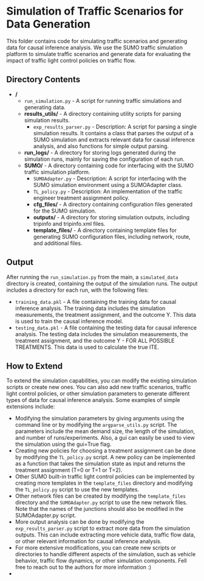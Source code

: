# Simulation of Traffic Scenarios for Data Generation
This folder contains code for simulating traffic scenarios and generating data for causal inference analysis. We use the SUMO traffic simulation platform to simulate traffic scenarios and generate data for evaluating the impact of traffic light control policies on traffic flow.

## Directory Contents
- **/**
  - `run_simulation.py` - A script for running traffic simulations and generating data.
  - **results_utils/** - A directory containing utility scripts for parsing simulation results.
    - `exp_results_parser.py` - Description: A script for parsing a single simulation results. It contains a class that parses the output of a SUMO simulation and extracts relevant data for causal inference analysis, and also functions for simple output parsing.
  - **run_logs/** - A directory for storing logs generated during the simulation runs, mainly for saving the configuration of each run.
  - **SUMO/** - A directory containing code for interfacing with the SUMO traffic simulation platform.
    - `SUMOAdapter.py` - Description: A script for interfacing with the SUMO simulation environment using a SUMOAdapter class.
    - `TL_policy.py` - Description: An implementation of the traffic engineer treatment assignment policy.
    - **cfg_files/** - A directory containing configuration files generated for the SUMO simulation.
    - **outputs/** - A directory for storing simulation outputs, including tripinfo and tripinfo.xml files.
    - **template_files/** - A directory containing template files for generating SUMO configuration files, including network, route, and additional files.

## Output 
After running the `run_simulation.py` from the main, a `simulated_data` directory is created, containing the output of the simulation runs. The output includes a directory for each run, with the following files:
-  `training_data.pkl` - A file containing the training data for causal inference analysis. The training data includes the simulation measurements, the treatment assignment, and the outcome Y. This data is used to train the causal inference model.
-  `testing_data.pkl` - A file containing the testing data for causal inference analysis. The testing data includes the simulation measurements, the treatment assignment, and the outcome Y - FOR ALL POSSIBLE TREATMENTS. This data is used to calculate the true ITE.

## How to Extend
To extend the simulation capabilities, you can modify the existing simulation scripts or create new ones. You can also add new traffic scenarios, traffic light control policies, or other simulation parameters to generate different types of data for causal inference analysis. Some examples of simple extensions include:
- Modifying the simulation parameters by giving arguments using the command line or by modifying the `argparse_utils.py` script. The parameters include the mean demand size, the length of the simulation, and number of runs/experiments. Also, a gui can easily be used to view the simulation using the gui=True flag.
- Creating new policies for choosing a treatment assignment can be done by modifying the `TL_policy.py` script. A new policy can be implemented as a function that takes the simulation state as input and returns the treatment assignment (T=0 or T=1 or T=2).
- Other SUMO built-in traffic light control policies can be implemented by creating more templates in the `template_files` directory and modifying the `TL_policy.py` script to use the new templates.
- Other network files can be created by modifying the `template_files` directory and the `SUMOAdapter.py` script to use the new network files. Note that the names of the junctions should also be modified in the SUMOAdapter.py script.
- More output analysis can be done by modifying the `exp_results_parser.py` script to extract more data from the simulation outputs. This can include extracting more vehicle data, traffic flow data, or other relevant information for causal inference analysis.
- For more extensive modifications, you can create new scripts or directories to handle different aspects of the simulation, such as vehicle behavior, traffic flow dynamics, or other simulation components. Fell free to reach out to the authors for more information :)
- 